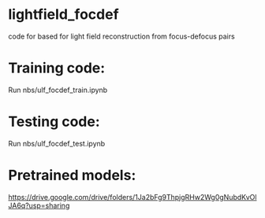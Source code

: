 # lightfield_focdef
code for based for light field reconstruction from focus-defocus pairs

# Training code:
Run nbs/ulf_focdef_train.ipynb

# Testing code:
Run nbs/ulf_focdef_test.ipynb

# Pretrained models:
https://drive.google.com/drive/folders/1Ja2bFg9ThpjgRHw2Wg0gNubdKvOlJA6q?usp=sharing
